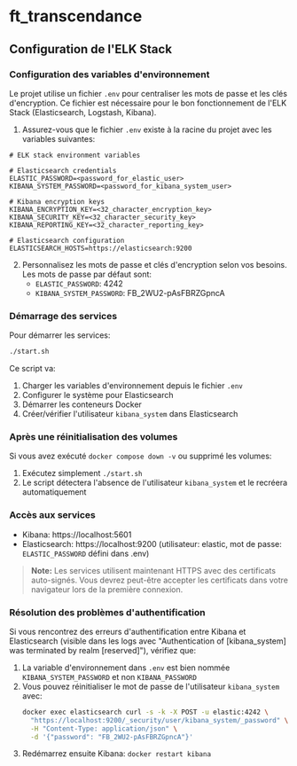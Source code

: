# ft_transcendance

## Configuration de l'ELK Stack

### Configuration des variables d'environnement

Le projet utilise un fichier `.env` pour centraliser les mots de passe et les clés d'encryption. Ce fichier est nécessaire pour le bon fonctionnement de l'ELK Stack (Elasticsearch, Logstash, Kibana).

1. Assurez-vous que le fichier `.env` existe à la racine du projet avec les variables suivantes:

```properties
# ELK stack environment variables

# Elasticsearch credentials
ELASTIC_PASSWORD=<password_for_elastic_user>
KIBANA_SYSTEM_PASSWORD=<password_for_kibana_system_user>

# Kibana encryption keys
KIBANA_ENCRYPTION_KEY=<32_character_encryption_key>
KIBANA_SECURITY_KEY=<32_character_security_key>
KIBANA_REPORTING_KEY=<32_character_reporting_key>

# Elasticsearch configuration
ELASTICSEARCH_HOSTS=https://elasticsearch:9200
```

2. Personnalisez les mots de passe et clés d'encryption selon vos besoins. Les mots de passe par défaut sont:
   - `ELASTIC_PASSWORD`: 4242
   - `KIBANA_SYSTEM_PASSWORD`: FB_2WU2-pAsFBRZGpncA

### Démarrage des services

Pour démarrer les services:

```bash
./start.sh
```

Ce script va:
1. Charger les variables d'environnement depuis le fichier `.env`
2. Configurer le système pour Elasticsearch
3. Démarrer les conteneurs Docker
4. Créer/vérifier l'utilisateur `kibana_system` dans Elasticsearch

### Après une réinitialisation des volumes

Si vous avez exécuté `docker compose down -v` ou supprimé les volumes:

1. Exécutez simplement `./start.sh`
2. Le script détectera l'absence de l'utilisateur `kibana_system` et le recréera automatiquement

### Accès aux services

- Kibana: https://localhost:5601
- Elasticsearch: https://localhost:9200 (utilisateur: elastic, mot de passe: `ELASTIC_PASSWORD` défini dans .env)

> **Note:** Les services utilisent maintenant HTTPS avec des certificats auto-signés. Vous devrez peut-être accepter les certificats dans votre navigateur lors de la première connexion.

### Résolution des problèmes d'authentification

Si vous rencontrez des erreurs d'authentification entre Kibana et Elasticsearch (visible dans les logs avec "Authentication of [kibana_system] was terminated by realm [reserved]"), vérifiez que:

1. La variable d'environnement dans `.env` est bien nommée `KIBANA_SYSTEM_PASSWORD` et non `KIBANA_PASSWORD`
2. Vous pouvez réinitialiser le mot de passe de l'utilisateur `kibana_system` avec:
   ```bash
   docker exec elasticsearch curl -s -k -X POST -u elastic:4242 \
     "https://localhost:9200/_security/user/kibana_system/_password" \
     -H "Content-Type: application/json" \
     -d '{"password": "FB_2WU2-pAsFBRZGpncA"}'
   ```
3. Redémarrez ensuite Kibana: `docker restart kibana`